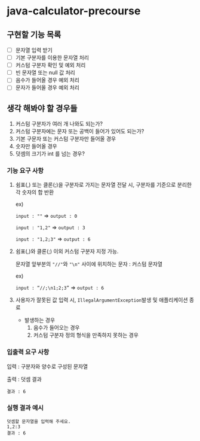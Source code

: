 
# java-calculator-precourse

## 구현할 기능 목록
- [ ] 문자열 입력 받기
- [ ] 기본 구분자를 이용한 문자열 처리
- [ ] 커스텀 구분자 확인 및 예외 처리
- [ ] 빈 문자열 또는 null 값 처리
- [ ] 음수가 들어올 경우 예외 처리
- [ ] 문자가 들어올 경우 예외 처리

## 생각 해봐야 할 경우들
1. 커스텀 구분자가 여러 개 나와도 되는가?
2. 커스텀 구분자에는 문자 또는 공백이 들어가 있어도 되는가?
3. 기본 구문자 또는 커스텀 구분자만 들어올 경우
4. 숫자만 들어올 경우
5. 덧셈의 크기가 int 를 넘는 경우?


### 기능 요구 사항
1. 쉼표(,) 또는 클론(;)을 구분자로 가지는 문자열 전달 시, 구분자를 기준으로 분리한 각 숫자의 합 반환

    ex) 
    
    `input : ""` => `output : 0`

    `input : "1,2"` => `output : 3`
    
    `input : "1,2;3"` => `output : 6`


2. 쉼표(,)와 클론(;) 이외 커스텀 구분자 지정 가능.

    문자열 앞부분의 `"//"`와 `"\n"` 사이에 위치하는 문자 : 커스텀 문자열

    ex)

    `input : “//;\n1;2;3”` => `output : 6`


3. 사용자가 잘못된 값 입력 시, `IllegalArgumentException`발생 및 애플리케이션 종료
    
    - 발생하는 경우
      1. 음수가 들어오는 경우
      2. 커스텀 구분자 정의 형식을 만족하지 못하는 경우

### 입출력 요구 사항

입력 : 구분자와 양수로 구성된 문자열

출력 : 덧셈 결과

```
결과 : 6
```

### **실행 결과 예시**

```
덧셈할 문자열을 입력해 주세요.
1,2:3
결과 : 6
```
